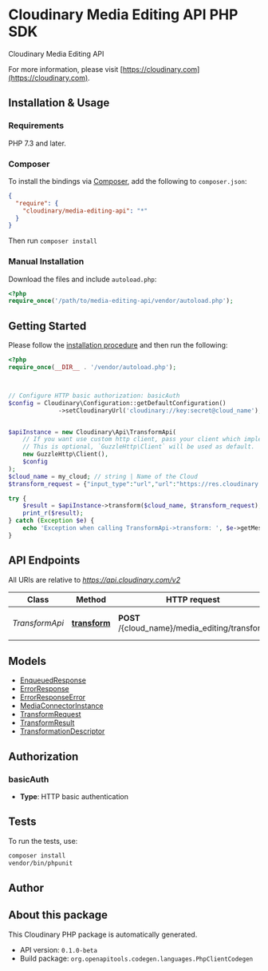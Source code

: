 # Cloudinary Media Editing API PHP SDK

Cloudinary Media Editing API

For more information, please visit [https://cloudinary.com](https://cloudinary.com).

## Installation & Usage

### Requirements

PHP 7.3 and later.

### Composer

To install the bindings via [Composer](https://getcomposer.org/), add the following to `composer.json`:

```json
{
  "require": {
    "cloudinary/media-editing-api": "*"
  }
}
```

Then run `composer install`

### Manual Installation

Download the files and include `autoload.php`:

```php
<?php
require_once('/path/to/media-editing-api/vendor/autoload.php');
```

## Getting Started

Please follow the [installation procedure](#installation--usage) and then run the following:

```php
<?php
require_once(__DIR__ . '/vendor/autoload.php');



// Configure HTTP basic authorization: basicAuth
$config = Cloudinary\Configuration::getDefaultConfiguration()
              ->setCloudinaryUrl('cloudinary://key:secret@cloud_name');


$apiInstance = new Cloudinary\Api\TransformApi(
    // If you want use custom http client, pass your client which implements `GuzzleHttp\ClientInterface`.
    // This is optional, `GuzzleHttp\Client` will be used as default.
    new GuzzleHttp\Client(),
    $config
);
$cloud_name = my_cloud; // string | Name of the Cloud
$transform_request = {"input_type":"url","url":"https://res.cloudinary.com/demo/image/upload/demo.jpg","transformation_descriptor":{"descriptor_type":"canonical","canonical_transformation":"w_500,c_scale,f_auto"}}; // \Cloudinary\Model\TransformRequest

try {
    $result = $apiInstance->transform($cloud_name, $transform_request);
    print_r($result);
} catch (Exception $e) {
    echo 'Exception when calling TransformApi->transform: ', $e->getMessage(), PHP_EOL;
}

```

## API Endpoints

All URIs are relative to *https://api.cloudinary.com/v2*

Class | Method | HTTP request | Description
------------ | ------------- | ------------- | -------------
*TransformApi* | [**transform**](docs/Api/TransformApi.md#transform) | **POST** /{cloud_name}/media_editing/transform | Transform a media asset

## Models

- [EnqueuedResponse](docs/Model/EnqueuedResponse.md)
- [ErrorResponse](docs/Model/ErrorResponse.md)
- [ErrorResponseError](docs/Model/ErrorResponseError.md)
- [MediaConnectorInstance](docs/Model/MediaConnectorInstance.md)
- [TransformRequest](docs/Model/TransformRequest.md)
- [TransformResult](docs/Model/TransformResult.md)
- [TransformationDescriptor](docs/Model/TransformationDescriptor.md)

## Authorization

### basicAuth

- **Type**: HTTP basic authentication

## Tests

To run the tests, use:

```bash
composer install
vendor/bin/phpunit
```

## Author



## About this package

This Cloudinary PHP package is automatically generated.

- API version: `0.1.0-beta`
- Build package: `org.openapitools.codegen.languages.PhpClientCodegen`

